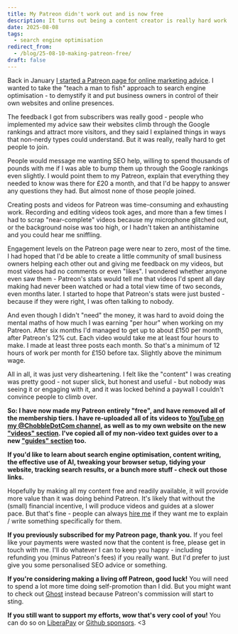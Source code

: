 ```yaml
---
title: My Patreon didn't work out and is now free
description: It turns out being a content creator is really hard work
date: 2025-08-08
tags:
  - search engine optimisation
redirect_from:
  - /blog/25-08-10-making-patreon-free/
draft: false
---
```

Back in January [I started a Patreon page for online marketing advice](/blog/25-01-13-patreon-group/). I wanted to take the "teach a man to fish" approach to search engine optimisation - to demystify it and put business owners in control of their own websites and online presences.

The feedback I got from subscribers was really good - people who implemented my advice saw their websites climb through the Google rankings and attract more visitors, and they said I explained things in ways that non-nerdy types could understand. But it was really, really hard to get people to join.

People would message me wanting SEO help, willing to spend thousands of pounds with me if I was able to bump them up through the Google rankings even slightly. I would point them to my Patreon, explain that everything they needed to know was there for £20 a month, and that I'd be happy to answer any questions they had. But almost none of those people joined.

Creating posts and videos for Patreon was time-consuming and exhausting work. Recording and editing videos took ages, and more than a few times I had to scrap "near-complete" videos because my microphone glitched out, or the background noise was too high, or I hadn't taken an antihistamine and you could hear me sniffling.

Engagement levels on the Patreon page were near to zero, most of the time. I had hoped that I'd be able to create a little community of small business owners helping each other out and giving me feedback on my videos, but most videos had no comments or even "likes". I wondered whether anyone even saw them - Patreon's stats would tell me that videos I'd spent all day making had never been watched or had a total view time of two seconds, even months later. I started to hope that Patreon's stats were just busted - because if they were right, I was often talking to nobody.

And even though I didn't "need" the money, it was hard to avoid doing the mental maths of how much I was earning "per hour" when working on my Patreon. After six months I'd managed to get up to about £150 per month, after Patreon's 12% cut. Each video would take me at least four hours to make. I made at least three posts each month. So that's a minimum of 12 hours of work per month for £150 before tax. Slightly above the minimum wage.

All in all, it was just very disheartening. I felt like the "content" I was creating was pretty good - not super slick, but honest and useful - but nobody was seeing it or engaging with it, and it was locked behind a paywall I couldn't convince people to climb over.

**So: I have now made my Patreon entirely "free", and have removed all of the membership tiers. I have re-uploaded all of its videos to [YouTube on my @ChobbleDotCom channel](https://www.youtube.com/@ChobbleDotCom), as well as to my own website on the new ["videos" section](https://chobble.com/videos/). I've copied all of my non-video text guides over to a new ["guides" section](https://chobble.com/guides/) too.**

**If you'd like to learn about search engine optimisation, content writing, the effective use of AI, tweaking your browser setup, tidying your website, tracking search results, or a bunch more stuff - check out those links.**

Hopefully by making all my content free and readily available, it will provide more value than it was doing behind Patreon. It's likely that without the (small) financial incentive, I will produce videos and guides at a slower pace. But that's fine - people can always [hire me](https://chobble.com/contact/) if they want me to explain / write something specifically for them.

**If you previously subscribed for my Patreon page, thank you.** If you feel like your payments were wasted now that the content is free, please get in touch with me. I'll do whatever I can to keep you happy - including refunding you (minus Patreon's fees) if you really want. But I'd prefer to just give you some personalised SEO advice or something.

**If you're considering making a living off Patreon, good luck!** You will need to spend a lot more time doing self-promotion than I did. But you might want to check out [Ghost](https://ghost.org) instead because Patreon's commission will start to sting.

**If you still want to support my efforts, wow that's very cool of you!** You can do so on [LiberaPay](https://en.liberapay.com/chobble/) or [Github sponsors](https://github.com/chobbledotcom/). <3
